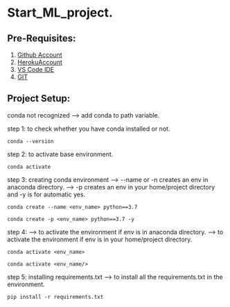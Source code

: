 # Start_ML_project.
## Pre-Requisites:

1. [Github Account](https://github.com/M-Oblue/ML_project)
2. [HerokuAccount](https://dashboard.heroku.com/apps)
3. [VS Code IDE](https://code.visualstudio.com/Download)
4. [GIT](https://git-scm.com/downloads)

## Project Setup:

conda not recognized --> add conda to path variable.

step 1: to check whether you have conda installed or not.
```
conda --version
```
step 2: to activate base environment.
```
conda activate
```
step 3: creating conda environment
--> --name or -n creates an env in anaconda directory.
--> -p creates an env in your home/project directory and -y is for automatic yes.
```
conda create --name <env_name> python==3.7
```
```
conda create -p <env_name> python==3.7 -y
```
step 4:
--> to activate the environment if env is in anaconda directory.
--> to activate the environment if env is in your home/project directory.
```
conda activate <env_name> 
```
```
conda activate <env_name/> 
```
step 5: installing requirements.txt
--> to install all the requirements.txt in the environment.
```
pip install -r requirements.txt 
```







